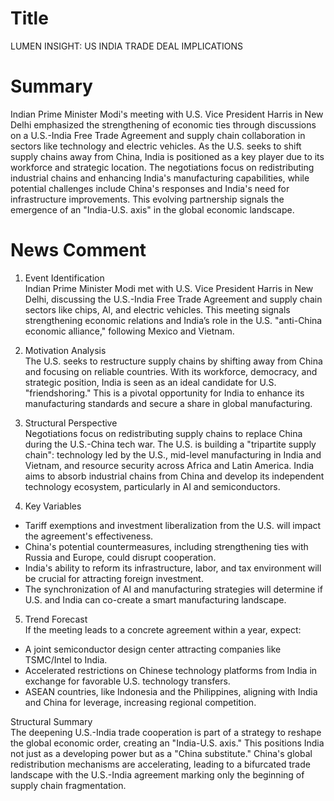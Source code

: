 # Title
LUMEN INSIGHT: US INDIA TRADE DEAL IMPLICATIONS

# Summary
Indian Prime Minister Modi's meeting with U.S. Vice President Harris in New Delhi emphasized the strengthening of economic ties through discussions on a U.S.-India Free Trade Agreement and supply chain collaboration in sectors like technology and electric vehicles. As the U.S. seeks to shift supply chains away from China, India is positioned as a key player due to its workforce and strategic location. The negotiations focus on redistributing industrial chains and enhancing India's manufacturing capabilities, while potential challenges include China's responses and India's need for infrastructure improvements. This evolving partnership signals the emergence of an "India-U.S. axis" in the global economic landscape.

# News Comment
1. Event Identification  
Indian Prime Minister Modi met with U.S. Vice President Harris in New Delhi, discussing the U.S.-India Free Trade Agreement and supply chain sectors like chips, AI, and electric vehicles. This meeting signals strengthening economic relations and India’s role in the U.S. "anti-China economic alliance," following Mexico and Vietnam.

2. Motivation Analysis  
The U.S. seeks to restructure supply chains by shifting away from China and focusing on reliable countries. With its workforce, democracy, and strategic position, India is seen as an ideal candidate for U.S. "friendshoring." This is a pivotal opportunity for India to enhance its manufacturing standards and secure a share in global manufacturing.

3. Structural Perspective  
Negotiations focus on redistributing supply chains to replace China during the U.S.-China tech war. The U.S. is building a "tripartite supply chain": technology led by the U.S., mid-level manufacturing in India and Vietnam, and resource security across Africa and Latin America. India aims to absorb industrial chains from China and develop its independent technology ecosystem, particularly in AI and semiconductors.

4. Key Variables  
- Tariff exemptions and investment liberalization from the U.S. will impact the agreement's effectiveness.  
- China's potential countermeasures, including strengthening ties with Russia and Europe, could disrupt cooperation.  
- India's ability to reform its infrastructure, labor, and tax environment will be crucial for attracting foreign investment.  
- The synchronization of AI and manufacturing strategies will determine if U.S. and India can co-create a smart manufacturing landscape.

5. Trend Forecast  
If the meeting leads to a concrete agreement within a year, expect:  
- A joint semiconductor design center attracting companies like TSMC/Intel to India.  
- Accelerated restrictions on Chinese technology platforms from India in exchange for favorable U.S. technology transfers.  
- ASEAN countries, like Indonesia and the Philippines, aligning with India and China for leverage, increasing regional competition.

Structural Summary  
The deepening U.S.-India trade cooperation is part of a strategy to reshape the global economic order, creating an "India-U.S. axis." This positions India not just as a developing power but as a "China substitute." China's global redistribution mechanisms are accelerating, leading to a bifurcated trade landscape with the U.S.-India agreement marking only the beginning of supply chain fragmentation.
